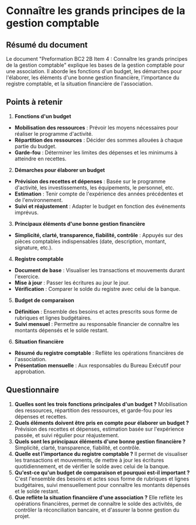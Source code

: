 # Connaître les grands principes de la gestion comptable

## Résumé du document
Le document "Preformation BC2 2B Item 4 : Connaître les grands principes de la gestion comptable" explique les bases de la gestion comptable pour une association. Il aborde les fonctions d'un budget, les démarches pour l'élaborer, les éléments d'une bonne gestion financière, l'importance du registre comptable, et la situation financière de l'association.

## Points à retenir
1. **Fonctions d'un budget**
  - **Mobilisation des ressources** : Prévoir les moyens nécessaires pour réaliser le programme d'activité.
  - **Répartition des ressources** : Décider des sommes allouées à chaque partie du budget.
  - **Garde-fou** : Déterminer les limites des dépenses et les minimums à atteindre en recettes.
2. **Démarches pour élaborer un budget**
  - **Prévision des recettes et dépenses** : Basée sur le programme d'activité, les investissements, les équipements, le personnel, etc.
  - **Estimation** : Tenir compte de l'expérience des années précédentes et de l'environnement.
  - **Suivi et réajustement** : Adapter le budget en fonction des événements imprévus.
3. **Principaux éléments d'une bonne gestion financière**
  - **Simplicité, clarté, transparence, fiabilité, contrôle** : Appuyés sur des pièces comptables indispensables (date, description, montant, signature, etc.).
4. **Registre comptable**
  - **Document de base** : Visualiser les transactions et mouvements durant l'exercice.
  - **Mise à jour** : Passer les écritures au jour le jour.
  - **Vérification** : Comparer le solde du registre avec celui de la banque.
5. **Budget de comparaison**
  - **Définition** : Ensemble des besoins et actes prescrits sous forme de rubriques et lignes budgétaires.
  - **Suivi mensuel** : Permettre au responsable financier de connaître les montants dépensés et le solde restant.
6. **Situation financière**
  - **Résumé du registre comptable** : Reflète les opérations financières de l'association.
  - **Présentation mensuelle** : Aux responsables du Bureau Exécutif pour approbation.

## Questionnaire
1. **Quelles sont les trois fonctions principales d'un budget ?**
Mobilisation des ressources, répartition des ressources, et garde-fou pour les dépenses et recettes.
2. **Quels éléments doivent être pris en compte pour élaborer un budget ?**
Prévision des recettes et dépenses, estimation basée sur l'expérience passée, et suivi régulier pour réajustement.
3. **Quels sont les principaux éléments d'une bonne gestion financière ?**
Simplicité, clarté, transparence, fiabilité, et contrôle.
4. **Quelle est l'importance du registre comptable ?**
Il permet de visualiser les transactions et mouvements, de mettre à jour les écritures quotidiennement, et de vérifier le solde avec celui de la banque.
5. **Qu'est-ce qu'un budget de comparaison et pourquoi est-il important ?**
C'est l'ensemble des besoins et actes sous forme de rubriques et lignes budgétaires, suivi mensuellement pour connaître les montants dépensés et le solde restant.
6. **Que reflète la situation financière d'une association ?**
Elle reflète les opérations financières, permet de connaître le solde des activités, de contrôler la réconciliation bancaire, et d'assurer la bonne gestion du projet.

